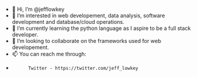 - 👋 Hi, I’m @jefflowkey
- 👀 I’m interested in web developement, data analysis, software development and database/cloud operations.
- 🌱 I’m currently learning the python language as I aspire to be a full stack developer.
- 💞️ I’m looking to collaborate on the frameworks used for web developement.
- 📫 You can reach me through:
-           Twitter - https://twitter.com/jeff_lowkey  
<!---
jefflowkey/jefflowkey is a ✨ special ✨ repository because its `README.md` (this file) appears on your GitHub profile.
You can click the Preview link to take a look at your changes.
--->
